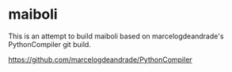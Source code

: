 # maiboli

This is an attempt to build maiboli based on marcelogdeandrade's PythonCompiler git build.

https://github.com/marcelogdeandrade/PythonCompiler

